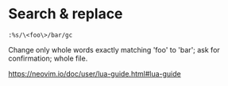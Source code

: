 # Search & replace
```
:%s/\<foo\>/bar/gc
```
Change only whole words exactly matching 'foo' to 'bar'; ask for confirmation; whole file.

https://neovim.io/doc/user/lua-guide.html#lua-guide

